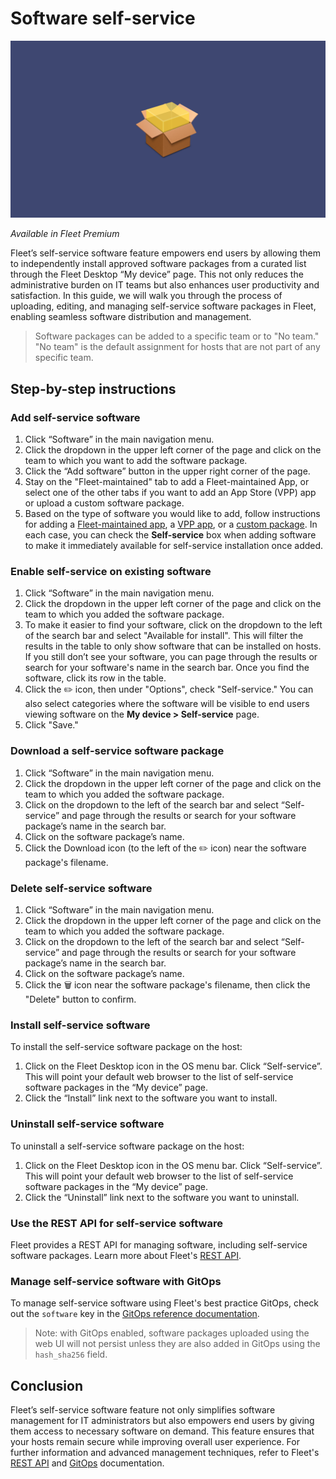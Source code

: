 # Software self-service

![Software self-service](../website/assets/images/articles/software-self-service-1600x900@2x.png)

_Available in Fleet Premium_

Fleet’s self-service software feature empowers end users by allowing them to independently install approved software packages from a curated list through the Fleet Desktop “My device” page. This not only reduces the administrative burden on IT teams but also enhances user productivity and satisfaction. In this guide, we will walk you through the process of uploading, editing, and managing self-service software packages in Fleet, enabling seamless software distribution and management.

> Software packages can be added to a specific team or to "No team." "No team" is the default assignment for hosts that are not part of any specific team.

## Step-by-step instructions

### Add self-service software

1. Click “Software” in the main navigation menu.
2. Click the dropdown in the upper left corner of the page and click on the team to which you want to add the software package.
3. Click the “Add software” button in the upper right corner of the page.
4. Stay on the "Fleet-maintained" tab to add a Fleet-maintained App, or select one of the other tabs if you want to add an App Store (VPP) app or upload a custom software package.
5. Based on the type of software you would like to add, follow instructions for adding a [Fleet-maintained app](https://fleetdm.com/guides/fleet-maintained-apps#add-a-fleet-maintained-app), a [VPP app](https://fleetdm.com/guides/install-vpp-apps-on-macos-using-fleet#add-the-app-to-fleet), or a [custom package](https://fleetdm.com/guides/deploy-software-packages#add-a-custom-package). In each case, you can check the **Self-service** box when adding software to make it immediately available for self-service installation once added.

### Enable self-service on existing software

1. Click “Software” in the main navigation menu.
2. Click the dropdown in the upper left corner of the page and click on the team to which you added the software package.
3. To make it easier to find your software, click on the dropdown to the left of the search bar and select "Available for install". This will filter the results in the table to only show software that can be installed on hosts. If you still don’t see your software, you can page through the results or search for your software's name in the search bar. Once you find the software, click its row in the table.
4. Click the ✏️ icon, then under "Options", check "Self-service." You can also select categories where the software will be visible to end users viewing software on the **My device > Self-service** page.
5. Click "Save."

### Download a self-service software package

1. Click “Software” in the main navigation menu.
2. Click the dropdown in the upper left corner of the page and click on the team to which you added the software package.
3. Click on the dropdown to the left of the search bar and select “Self-service” and page through the results or search for your software package’s name in the search bar.
4. Click on the software package’s name.
5. Click the Download icon (to the left of the ✏️ icon) near the software package's filename.

### Delete self-service software

1. Click “Software” in the main navigation menu.
2. Click the dropdown in the upper left corner of the page and click on the team to which you added the software package.
3. Click on the dropdown to the left of the search bar and select “Self-service” and page through the results or search for your software package’s name in the search bar.
4. Click on the software package’s name.
5. Click the 🗑️ icon near the software package's filename, then click the "Delete" button to confirm.

### Install self-service software

To install the self-service software package on the host:

1. Click on the Fleet Desktop icon in the OS menu bar. Click “Self-service”. This will point your default web browser to the list of self-service software packages in the “My device” page.
2. Click the “Install” link next to the software you want to install.

### Uninstall self-service software

To uninstall a self-service software package on the host:

1. Click on the Fleet Desktop icon in the OS menu bar. Click “Self-service”. This will point your default web browser to the list of self-service software packages in the “My device” page.
2. Click the “Uninstall” link next to the software you want to uninstall.

### Use the REST API for self-service software

Fleet provides a REST API for managing software, including self-service software packages.  Learn more about Fleet's [REST API](https://fleetdm.com/docs/rest-api/rest-api#software).

### Manage self-service software with GitOps

To manage self-service software using Fleet's best practice GitOps, check out the `software` key in the [GitOps reference documentation](https://fleetdm.com/docs/using-fleet/gitops#software).

> Note: with GitOps enabled, software packages uploaded using the web UI will not persist unless they are also added in GitOps using the `hash_sha256` field.

## Conclusion

Fleet’s self-service software feature not only simplifies software management for IT administrators but also empowers end users by giving them access to necessary software on demand. This feature ensures that your hosts remain secure while improving overall user experience. For further information and advanced management techniques, refer to Fleet's [REST API](https://fleetdm.com/docs/rest-api/rest-api#software) and [GitOps](https://fleetdm.com/docs/using-fleet/gitops#software) documentation. 

<meta name="articleTitle" value="Software self-service">
<meta name="authorFullName" value="Jahziel Villasana-Espinoza">
<meta name="authorGitHubUsername" value="jahzielv">
<meta name="category" value="guides">
<meta name="publishedOn" value="2025-06-18">
<meta name="articleImageUrl" value="../website/assets/images/articles/software-self-service-1600x900@2x.png">
<meta name="description" value="This guide will walk you through adding apps to Fleet for user self-service.">
